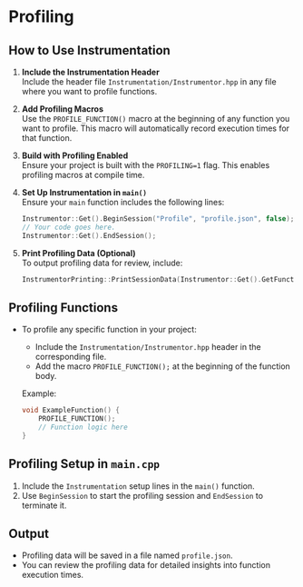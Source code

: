 # Profiling

## How to Use Instrumentation

1. **Include the Instrumentation Header**  
   Include the header file `Instrumentation/Instrumentor.hpp` in any file where you want to profile functions.

2. **Add Profiling Macros**  
   Use the `PROFILE_FUNCTION()` macro at the beginning of any function you want to profile. This macro will automatically record execution times for that function.

3. **Build with Profiling Enabled**  
   Ensure your project is built with the `PROFILING=1` flag. This enables profiling macros at compile time.

4. **Set Up Instrumentation in `main()`**  
   Ensure your `main` function includes the following lines:
   ```cpp
   Instrumentor::Get().BeginSession("Profile", "profile.json", false);
   // Your code goes here.
   Instrumentor::Get().EndSession();
   ```

5. **Print Profiling Data (Optional)**  
   To output profiling data for review, include:
   ```cpp
   InstrumentorPrinting::PrintSessionData(Instrumentor::Get().GetFunctionTimes(), Instrumentor::Get().GetRuntime());
   ```

## Profiling Functions

- To profile any specific function in your project:
  - Include the `Instrumentation/Instrumentor.hpp` header in the corresponding file.
  - Add the macro `PROFILE_FUNCTION();` at the beginning of the function body.

  Example:
  ```cpp
  void ExampleFunction() {
      PROFILE_FUNCTION();
      // Function logic here
  }
  ```

## Profiling Setup in `main.cpp`

1. Include the `Instrumentation` setup lines in the `main()` function.
2. Use `BeginSession` to start the profiling session and `EndSession` to terminate it.

## Output

- Profiling data will be saved in a file named `profile.json`.
- You can review the profiling data for detailed insights into function execution times.
